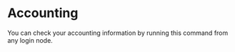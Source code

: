 # Accounting
You can check your accounting information by running this command from any login node.
<!-- hacer un script para que los usuarios puedan sacar sus horas de uso
que puedan ver el total, este mes y entre dos fechas cualesquiera -->